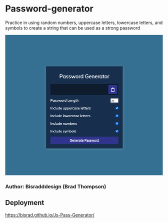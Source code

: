 
# Password-generator

Practice in using random numbers, uppercase letters, lowercase letters, and symbols to create a string that can be used as a strong password

![](exmpl_gen.png)

### Author: Bisradddesign (Brad Thompson)

## Deployment 

<https://bisrad.github.io/Js-Pass-Generator/>
